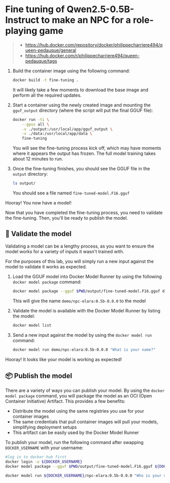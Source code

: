 # Fine tuning of Qwen2.5-0.5B-Instruct to make an NPC for a role-playing game
> - https://hub.docker.com/repository/docker/philippecharriere494/queen-pedauque/general
> - https://hub.docker.com/r/philippecharriere494/queen-pedauque/tags

1. Build the container image using the following command:

    ```bash
    docker build -t fine-tuning .
    ```

    It will likely take a few moments to download the base image and perform all the required updates.

2. Start a container using the newly created image and mounting the `gguf_output` directory (where the script will put the final GGUF file):

    ```bash
    docker run -ti \
        --gpus all \
        -v ./output:/usr/local/app/gguf_output \
        -v ./data:/usr/local/app/data \
        fine-tuning
    ```

    You will see the fine-tuning process kick off, which may have moments where it appears the output has frozen. The full model training takes about 12 minutes to run.

5. Once the fine-tuning finishes, you should see the GGUF file in the `output` directory:

    ```bash
    ls output/
    ```

    You should see a file named `fine-tuned-model.F16.gguf`

Hooray! You now have a model!


Now that you have completed the fine-tuning process, you need to validate the fine-tuning. Then, you'll be ready to publish the model.

## 🧪 Validate the model

Validating a model can be a lengthy process, as you want to ensure the model works for a variety of inputs it wasn't trained with.

For the purposes of this lab, you will simply run a new input against the model to validate it works as expected.

1. Load the GGUF model into Docker Model Runner by using the following `docker model package` command:

    ```bash
    docker model package --gguf $PWD/output/fine-tuned-model.F16.gguf demo/npc-elara:0.5b-0.0.0
    ```

    This will give the name `demo/npc-elara:0.5b-0.0.0` to the model

2. Validate the model is available with the Docker Model Runner by listing the model:

    ```bash
    docker model list
    ```

3. Send a new input against the model by using the `docker model run` command:

    ```bash
    docker model run demo/npc-elara:0.5b-0.0.0 "What is your name?"
    ```

Hooray! It looks like your model is working as expected!


## 📦 Publish the model

There are a variety of ways you can publish your model. By using the `docker model package` command, you will package the model as an OCI (Open Container Initiative) Artifact. This provides a few benefits:

- Distribute the model using the same registries you use for your container images
- The same credentials that pull container images will pull your models, simplifying deployment setups
- This artifact can be easily used by the Docker Model Runner

To publish your model, run the following command after swapping `DOCKER_USERNAME` with your username:

```bash no-run-button
#log in to docker hub first
docker login -u ${DOCKER_USERNAME}
docker model package --gguf $PWD/output/fine-tuned-model.F16.gguf ${DOCKER_USERNAME}/npc-elara:0.5b-0.0.0 --push

docker model run ${DOCKER_USERNAME}/npc-elara:0.5b-0.0.0 "Who is your mother"
```


<!--
docker model package --gguf $PWD/output/fine-tuned-model.F16.gguf philippecharriere494/queen-pedauque:1.5b-0.0.0 --push

docker model run philippecharriere494/queen-pedauque:1.5b-0.0.0 "Who is your mother"
-->






